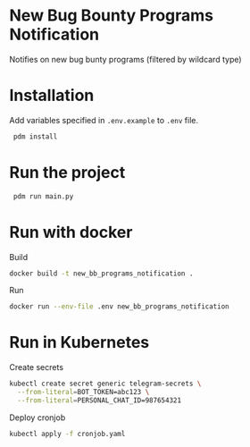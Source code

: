 # New Bug Bounty Programs Notification
Notifies on new bug bunty programs (filtered by wildcard type)

# Installation

Add variables specified in `.env.example` to `.env` file.

```bash
 pdm install
```

# Run the project

```bash
 pdm run main.py
```

# Run with docker

Build
```bash
docker build -t new_bb_programs_notification .
```
Run
```bash
docker run --env-file .env new_bb_programs_notification
```

# Run in Kubernetes

Create secrets
```bash
kubectl create secret generic telegram-secrets \
  --from-literal=BOT_TOKEN=abc123 \
  --from-literal=PERSONAL_CHAT_ID=987654321
```

Deploy cronjob
```bash
kubectl apply -f cronjob.yaml
```

